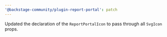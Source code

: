 ```yaml
---
'@backstage-community/plugin-report-portal': patch
---
```


Updated the declaration of the `ReportPortalIcon` to pass through all `SvgIcon` props.
